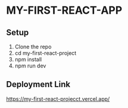 # MY-FIRST-REACT-APP
## Setup
1. Clone the repo
2. cd my-first-react-project
3. npm install
4. npm run dev
## Deployment Link
https://my-first-react-projecct.vercel.app/
